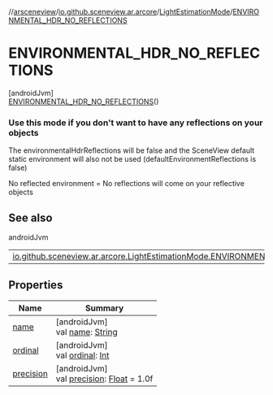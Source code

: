 //[arsceneview](../../../../index.md)/[io.github.sceneview.ar.arcore](../../index.md)/[LightEstimationMode](../index.md)/[ENVIRONMENTAL_HDR_NO_REFLECTIONS](index.md)

# ENVIRONMENTAL_HDR_NO_REFLECTIONS

[androidJvm]\
[ENVIRONMENTAL_HDR_NO_REFLECTIONS](index.md)()

###  Use this mode if you don't want to have any reflections on your objects

The environmentalHdrReflections will be false and the SceneView default static environment will also not be used (defaultEnvironmentReflections is false)

No reflected environment = No reflections will come on your reflective objects

## See also

androidJvm

| | |
|---|---|
| [io.github.sceneview.ar.arcore.LightEstimationMode.ENVIRONMENTAL_HDR](../-e-n-v-i-r-o-n-m-e-n-t-a-l_-h-d-r/index.md) |  |

## Properties

| Name | Summary |
|---|---|
| [name](../../../io.github.sceneview.ar.scene/-plane-renderer/-plane-renderer-mode/-r-e-n-d-e-r_-a-l-l/index.md#-372974862%2FProperties%2F-58641720) | [androidJvm]<br>val [name](../../../io.github.sceneview.ar.scene/-plane-renderer/-plane-renderer-mode/-r-e-n-d-e-r_-a-l-l/index.md#-372974862%2FProperties%2F-58641720): [String](https://kotlinlang.org/api/latest/jvm/stdlib/kotlin/-string/index.html) |
| [ordinal](../../../io.github.sceneview.ar.scene/-plane-renderer/-plane-renderer-mode/-r-e-n-d-e-r_-a-l-l/index.md#-739389684%2FProperties%2F-58641720) | [androidJvm]<br>val [ordinal](../../../io.github.sceneview.ar.scene/-plane-renderer/-plane-renderer-mode/-r-e-n-d-e-r_-a-l-l/index.md#-739389684%2FProperties%2F-58641720): [Int](https://kotlinlang.org/api/latest/jvm/stdlib/kotlin/-int/index.html) |
| [precision](../precision.md) | [androidJvm]<br>val [precision](../precision.md): [Float](https://kotlinlang.org/api/latest/jvm/stdlib/kotlin/-float/index.html) = 1.0f |
